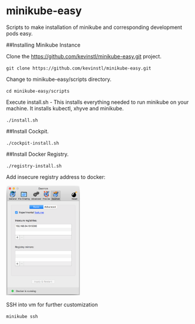 # minikube-easy
Scripts to make installation of minikube and corresponding development pods easy.


##Installing Minikube Instance


Clone the https://github.com/kevinstl/minikube-easy.git project. 

`git clone https://github.com/kevinstl/minikube-easy.git`

Change to minikube-easy/scripts directory.

`cd minikube-easy/scripts`


Execute install.sh - This installs everything needed to run minikube on your machine. It installs kubectl, xhyve and minikube.

`./install.sh`


##Install Cockpit.

`./cockpit-install.sh`


##Install Docker Registry.

`./registry-install.sh`

Add insecure registry address to docker:

<img src="docker-insecure-registry.png" width="200"/>

SSH into vm for further customization

`minikube ssh`




